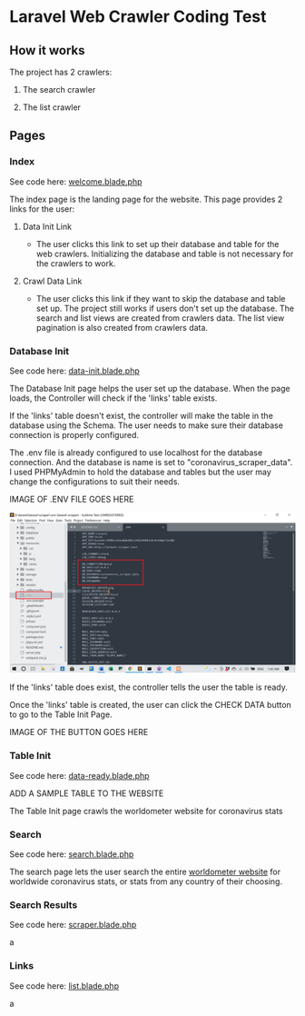 # Laravel Web Crawler Coding Test

## How it works

The project has 2 crawlers:

1. The search crawler

2. The list crawler


## Pages

### Index

See code here: [welcome.blade.php](https://github.com/markoco14/laravel-scraper/blob/main/resources/views/welcome.blade.php)

The index page is the landing page for the website. This page provides 2 links for the user:

1. Data Init Link

	- The user clicks this link to set up their database and table for the web crawlers. Initializing the database and table is not necessary for the crawlers to work.

2. Crawl Data Link

	- The user clicks this link if they want to skip the database and table set up. The project still works if users don't set up the database. The search and list views are created from crawlers data. The list view pagination is also created from crawlers data.

### Database Init

See code here: [data-init.blade.php](https://github.com/markoco14/laravel-scraper/blob/main/resources/views/data-init.blade.php)

The Database Init page helps the user set up the database. When the page loads, the Controller will check if the 'links' table exists.

If the 'links' table doesn't exist, the controller will make the table in the database using the Schema. The user needs to make sure their database connection is properly configured.

The .env file is already configured to use localhost for the database connection. And the database is name is set to "coronavirus_scraper_data". I used PHPMyAdmin to hold the database and tables but the user may change the configurations to suit their needs.

IMAGE OF .ENV FILE GOES HERE

![image of env db configs](/resources/images/env-db-configs.png)


If the 'links' table does exist, the controller tells the user the table is ready.

Once the 'links' table is created, the user can click the CHECK DATA button to go to the Table Init Page.

IMAGE OF THE BUTTON GOES HERE

### Table Init

See code here: [data-ready.blade.php](https://github.com/markoco14/laravel-scraper/blob/main/resources/views/data-ready.blade.php)

ADD A SAMPLE TABLE TO THE WEBSITE

The Table Init page crawls the worldometer website for coronavirus stats 

### Search

See code here: [search.blade.php](https://github.com/markoco14/laravel-scraper/blob/main/resources/views/search.blade.php)

The search page lets the user search the entire [worldometer website](https://www.worldometers.info/coronavirus/) for worldwide coronavirus stats, or stats from any country of their choosing.

### Search Results

See code here: [scraper.blade.php](https://github.com/markoco14/laravel-scraper/blob/main/resources/views/scraper.blade.php)


a

### Links

See code here: [list.blade.php](https://github.com/markoco14/laravel-scraper/blob/main/resources/views/list.blade.php)

a

